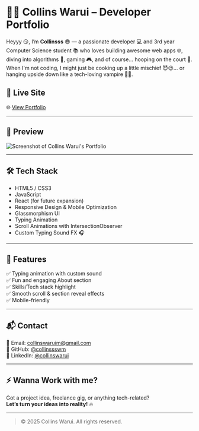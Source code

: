 # 🧛‍♂️ Collins Warui – Developer Portfolio

Heyyy 😏, I’m **Collinsss** 😎 — a passionate developer 💻 and 3rd year Computer Science student 📚 who loves building awesome web apps 🌐, diving into algorithms 🧠, gaming 🎮, and of course... hooping on the court 🏀.  
When I'm not coding, I might just be cooking up a little mischief 😈😉... or hanging upside down like a tech-loving vampire 🧛‍♂️.  

## 🚀 Live Site
🌐 [View Portfolio](https://timeframe.rf.gd/?i=1#home)

---

## 📸 Preview

![Screenshot of Collins Warui's Portfolio](screenshot.png)

---

## 🛠️ Tech Stack

- HTML5 / CSS3  
- JavaScript   
- React (for future expansion)  
- Responsive Design & Mobile Optimization  
- Glassmorphism UI  
- Typing Animation  
- Scroll Animations with IntersectionObserver  
- Custom Typing Sound FX 🎧  


---

## 🧠 Features

✅ Typing animation with custom sound  
✅ Fun and engaging About section  
✅ Skills/Tech stack highlight  
✅ Smooth scroll & section reveal effects  
✅ Mobile-friendly  

---

## 📬 Contact

📧 Email: [collinswaruim@gmail.com](mailto:collinswaruim@gmail.com)  
🐙 GitHub: [@collinssswm](https://github.com/collinssswm)  
💼 LinkedIn: [@collinswarui](https://linkedin.com/in/collinswarui)

---

## ⚡ Wanna Work with me?

Got a project idea, freelance gig, or anything tech-related?  
**Let’s turn your ideas into reality!** 🔥

---

> © 2025 Collins Warui. All rights reserved.


